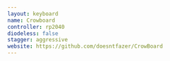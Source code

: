 ```yaml
---
layout: keyboard
name: Crowboard
controller: rp2040
diodeless: false
stagger: aggressive
website: https://github.com/doesntfazer/CrowBoard
---
```


